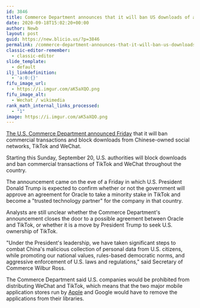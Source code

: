 ```yaml
---
id: 3846
title: Commerce Department announces that it will ban US downloads of and business transactions with TikTok and WeChat
date: 2020-09-18T15:02:20+00:00
author: Newb
layout: post
guid: https://new.blicio.us/?p=3846
permalink: /commerce-department-announces-that-it-will-ban-us-downloads-of-and-business-transactions-with-tiktok-and-wechat/
classic-editor-remember:
  - classic-editor
slide_template:
  - default
ilj_linkdefinition:
  - 'a:0:{}'
fifu_image_url:
  - https://i.imgur.com/aK5aXQO.png
fifu_image_alt:
  - Wechat / wikimedia
rank_math_internal_links_processed:
  - "1"
image: https://i.imgur.com/aK5aXQO.png
---
```

[The U.S. Commerce Department announced Friday](https://www.cnbc.com/2020/09/18/trump-to-block-us-downloads-of-tiktok-wechat-on-sunday-officials-tell-reuters.html) that it will ban commercial transactions and block downloads from Chinese-owned social networks, TikTok and WeChat.

Starting this Sunday, September 20, U.S. authorities will block downloads and ban commercial transactions of TikTok and WeChat throughout the country.

The announcement came on the eve of a Friday in which U.S. President Donald Trump is expected to confirm whether or not the government will approve an agreement for Oracle to take a minority stake in TikTok and become a "trusted technology partner" for the company in that country.

Analysts are still unclear whether the Commerce Department's announcement closes the door to a possible agreement between Oracle and TikTok, or whether it is a move by President Trump to seek U.S. ownership of TikTok.

"Under the President's leadership, we have taken significant steps to combat China's malicious collection of personal data from U.S. citizens, while promoting our national values, rules-based democratic norms, and aggressive enforcement of U.S. laws and regulations," said Secretary of Commerce Wilbur Ross.

The Commerce Department said U.S. companies would be prohibited from distributing WeChat and TikTok, which means that the two major mobile application stores run by [Apple](https://new.blicio.us/the-humble-beginnings-of-apple/) and Google would have to remove the applications from their libraries.